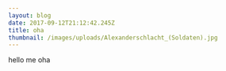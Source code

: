 ```yaml
---
layout: blog
date: 2017-09-12T21:12:42.245Z
title: oha
thumbnail: /images/uploads/Alexanderschlacht_(Soldaten).jpg
---
```

hello me oha
